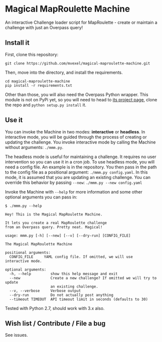 Magical MapRoulette Machine
===========================

An interactive Challenge loader script for MapRoulette - create or maintain a challenge with just an Overpass query!

## Install it

First, clone this repository:

```shell
git clone https://github.com/mvexel/magical-maproulette-machine.git
```

Then, move into the directory, and install the requirements.

```shell
cd magical-maproulette-machine
pip install -r requirements.txt
```

Other than those, you will also need the Overpass Python wrapper. This module is not on PyPi yet, so you will need to head to [its project page](https://github.com/mvexel/overpass-api-python-wrapper), clone the repo and `python setup.py install` it.

## Use it

You can invoke the Machine in two modes: **interactive** or **headless**. In interactive mode, you will be guided through the process of creating or updating the challenge. You invoke interactive mode by calling the Machine without arguments: `./mmm.py`.

The headless mode is useful for maintaining a challenge. It requires no user intervention so you can use it in a cron job. To use headless mode, you will need a config file. An example is in the repository. You then pass in the path to the config file as a positional argument: `./mmm.py config.yaml`. In this mode, it is assumed that you are updating an existing challenge. You can override this behavior by passing `--new`: `./mmm.py --new config.yaml`

Invoke the Machine with `--help` for more information and some other optional arguments you can pass in:

```shell
$ ./mmm.py --help

Hey! This is the Magical MapRoulette Machine.

It lets you create a real MapRoulette challenge
from an Overpass query. Pretty neat. Magical!

usage: mmm.py [-h] [--new] [--v] [--dry-run] [CONFIG_FILE]

The Magical MapRoulette Machine

positional arguments:
  CONFIG_FILE     YAML config file. If omitted, we will use interactive mode.

optional arguments:
  -h, --help         show this help message and exit
  --new              Create a new challenge? If omitted we will try to update
                     an existing challenge.
  --v, --verbose     Verbose output
  --dry-run          Do not actually post anything
  --timeout TIMEOUT  API timeout limit in seconds (defaults to 30)
  ```

Tested with Python 2.7, should work with 3.x also.

## Wish list / Contribute / File a bug

See issues.
